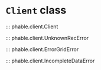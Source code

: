 # `Client` class

::: phable.client.Client

::: phable.client.UnknownRecError

::: phable.client.ErrorGridError

::: phable.client.IncompleteDataError